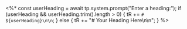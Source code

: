 <%*
const userHeading = await tp.system.prompt("Enter a heading:");
if (userHeading && userHeading.trim().length > 0) {
  tR += `# ${userHeading}\n\n`;
} else {
  tR += "# Your Heading Here\n\n";
}
%>
